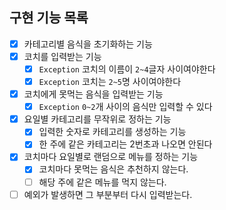 ## 구현 기능 목록

- [x] 카테고리별 음식을 초기화하는 기능
- [x] 코치를 입력받는 기능
  - [x] `Exception` 코치의 이름이 `2~4`글자 사이여야한다
  - [x] `Exception` 코치는 `2~5`명 사이여야한다
- [x] 코치에게 못먹는 음식을 입력받는 기능
  - [x] `Exception` `0~2`개 사이의 음식만 입력할 수 있다
- [x] 요일별 카테고리를 무작위로 정하는 기능
  - [x] 입력한 숫자로 카테고리를 생성하는 기능 
  - [x] 한 주에 같은 카테고리는 2번초과 나오면 안된다
- [x] 코치마다 요일별로 랜덤으로 메뉴를 정하는 기능
  - [x] 코치마다 못먹는 음식은 추천하지 않는다. 
  - [ ] 해당 주에 같은 메뉴를 먹지 않는다.
- [ ] 예외가 발생하면 그 부분부터 다시 입력받는다.
